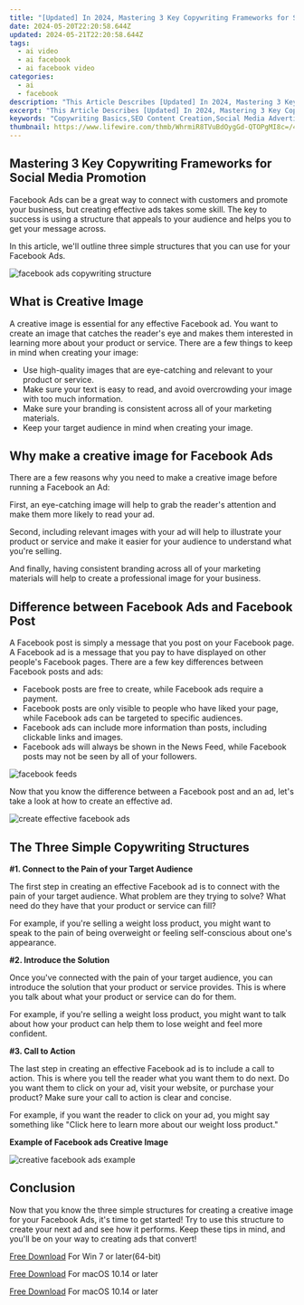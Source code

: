```yaml
---
title: "[Updated] In 2024, Mastering 3 Key Copywriting Frameworks for Social Media Promotion"
date: 2024-05-20T22:20:58.644Z
updated: 2024-05-21T22:20:58.644Z
tags:
  - ai video
  - ai facebook
  - ai facebook video
categories:
  - ai
  - facebook
description: "This Article Describes [Updated] In 2024, Mastering 3 Key Copywriting Frameworks for Social Media Promotion"
excerpt: "This Article Describes [Updated] In 2024, Mastering 3 Key Copywriting Frameworks for Social Media Promotion"
keywords: "Copywriting Basics,SEO Content Creation,Social Media Advertising,Promotional Writing Techniques,Engaging Readers,Effective Keywords,Social Media Strategies,Copywriting Fundamentals,SEO Writing Tactics,Social Advertising Methods,Promo Content Strategies,Captivating Audiences,Keyword Mastery,SM Marketing Plans"
thumbnail: https://www.lifewire.com/thmb/WhrmiR8TVuBdOygGd-QTOPgMI8c=/400x300/filters:no_upscale():max_bytes(150000):strip_icc()/GettyImages-880446958-cfc12fc7b7144483a6334a1bf7c8cd62.jpg
---
```


## Mastering 3 Key Copywriting Frameworks for Social Media Promotion

Facebook Ads can be a great way to connect with customers and promote your business, but creating effective ads takes some skill. The key to success is using a structure that appeals to your audience and helps you to get your message across.

In this article, we'll outline three simple structures that you can use for your Facebook Ads.

![facebook ads copywriting structure](https://images.wondershare.com/filmora/article-images/2022/11/facebook-ads-copywriting-structure.jpg)

## What is Creative Image

A creative image is essential for any effective Facebook ad. You want to create an image that catches the reader's eye and makes them interested in learning more about your product or service. There are a few things to keep in mind when creating your image:

* Use high-quality images that are eye-catching and relevant to your product or service.
* Make sure your text is easy to read, and avoid overcrowding your image with too much information.
* Make sure your branding is consistent across all of your marketing materials.
* Keep your target audience in mind when creating your image.

## Why make a creative image for Facebook Ads

There are a few reasons why you need to make a creative image before running a Facebook an Ad:

First, an eye-catching image will help to grab the reader's attention and make them more likely to read your ad.

Second, including relevant images with your ad will help to illustrate your product or service and make it easier for your audience to understand what you're selling.

And finally, having consistent branding across all of your marketing materials will help to create a professional image for your business.

## Difference between Facebook Ads and Facebook Post

A Facebook post is simply a message that you post on your Facebook page. A Facebook ad is a message that you pay to have displayed on other people's Facebook pages. There are a few key differences between Facebook posts and ads:

* Facebook posts are free to create, while Facebook ads require a payment.
* Facebook posts are only visible to people who have liked your page, while Facebook ads can be targeted to specific audiences.
* Facebook ads can include more information than posts, including clickable links and images.
* Facebook ads will always be shown in the News Feed, while Facebook posts may not be seen by all of your followers.

![facebook feeds](https://images.wondershare.com/filmora/article-images/2022/11/facebook-feeds.jpg)

Now that you know the difference between a Facebook post and an ad, let's take a look at how to create an effective ad.

![create effective facebook ads](https://images.wondershare.com/filmora/article-images/2022/11/create-effective-facebook-ads.jpg)

## The Three Simple Copywriting Structures

**#1\. Connect to the Pain of your Target Audience**

The first step in creating an effective Facebook ad is to connect with the pain of your target audience. What problem are they trying to solve? What need do they have that your product or service can fill?

For example, if you're selling a weight loss product, you might want to speak to the pain of being overweight or feeling self-conscious about one's appearance.

**#2\. Introduce the Solution**

Once you've connected with the pain of your target audience, you can introduce the solution that your product or service provides. This is where you talk about what your product or service can do for them.

For example, if you're selling a weight loss product, you might want to talk about how your product can help them to lose weight and feel more confident.

**#3\. Call to Action**

The last step in creating an effective Facebook ad is to include a call to action. This is where you tell the reader what you want them to do next. Do you want them to click on your ad, visit your website, or purchase your product? Make sure your call to action is clear and concise.

For example, if you want the reader to click on your ad, you might say something like "Click here to learn more about our weight loss product."

**Example of Facebook ads Creative Image**

![creative facebook ads example](https://images.wondershare.com/filmora/article-images/2022/11/creative-facebook-ads-example.jpg)

## Conclusion

Now that you know the three simple structures for creating a creative image for your Facebook Ads, it's time to get started! Try to use this structure to create your next ad and see how it performs. Keep these tips in mind, and you'll be on your way to creating ads that convert!

[Free Download](https://tools.techidaily.com/wondershare/filmora/download/) For Win 7 or later(64-bit)

[Free Download](https://tools.techidaily.com/wondershare/filmora/download/) For macOS 10.14 or later

[Free Download](https://tools.techidaily.com/wondershare/filmora/download/) For macOS 10.14 or later

<ins class="adsbygoogle"
     style="display:block"
     data-ad-format="autorelaxed"
     data-ad-client="ca-pub-7571918770474297"
     data-ad-slot="1223367746"></ins>

<ins class="adsbygoogle"
     style="display:block"
     data-ad-format="autorelaxed"
     data-ad-client="ca-pub-7571918770474297"
     data-ad-slot="1223367746"></ins>



<ins class="adsbygoogle"
     style="display:block"
     data-ad-client="ca-pub-7571918770474297"
     data-ad-slot="8358498916"
     data-ad-format="auto"
     data-full-width-responsive="true"></ins>



